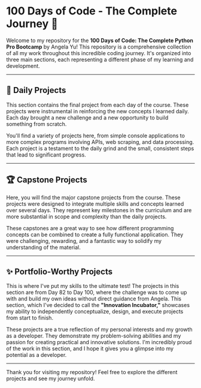 # 100 Days of Code - The Complete Journey 🚀

Welcome to my repository for the **100 Days of Code: The Complete Python Pro Bootcamp** by Angela Yu! This repository is a comprehensive collection of all my work throughout this incredible coding journey. It's organized into three main sections, each representing a different phase of my learning and development.

---

## 📂 Daily Projects

This section contains the final project from each day of the course. These projects were instrumental in reinforcing the new concepts I learned daily. Each day brought a new challenge and a new opportunity to build something from scratch.

You'll find a variety of projects here, from simple console applications to more complex programs involving APIs, web scraping, and data processing. Each project is a testament to the daily grind and the small, consistent steps that lead to significant progress.

---

## 🏆 Capstone Projects

Here, you will find the major capstone projects from the course. These projects were designed to integrate multiple skills and concepts learned over several days. They represent key milestones in the curriculum and are more substantial in scope and complexity than the daily projects.

These capstones are a great way to see how different programming concepts can be combined to create a fully functional application. They were challenging, rewarding, and a fantastic way to solidify my understanding of the material.

---

## ✨ Portfolio-Worthy Projects

This is where I've put my skills to the ultimate test! The projects in this section are from Day 82 to Day 100, where the challenge was to come up with and build my own ideas without direct guidance from Angela. This section, which I've decided to call the **"Innovation Incubator,"** showcases my ability to independently conceptualize, design, and execute projects from start to finish.

These projects are a true reflection of my personal interests and my growth as a developer. They demonstrate my problem-solving abilities and my passion for creating practical and innovative solutions. I'm incredibly proud of the work in this section, and I hope it gives you a glimpse into my potential as a developer.

---

Thank you for visiting my repository! Feel free to explore the different projects and see my journey unfold.
